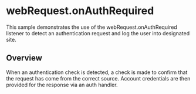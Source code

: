 # webRequest.onAuthRequired

This sample demonstrates the use of the webRequest.onAuthRequired listener to detect an authentication request and log the user into designated site.

## Overview

When an authentication check is detected, a check is made to confirm that the request has come from the correct source. Account credentials are then provided for the response via an auth handler.
